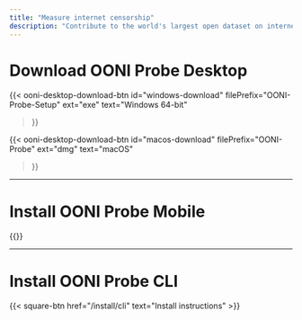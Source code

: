 ```yaml
---
title: "Measure internet censorship"
description: "Contribute to the world's largest open dataset on internet censorship"
---
```

# Download OONI Probe Desktop

{{< ooni-desktop-download-btn
    id="windows-download"
    filePrefix="OONI-Probe-Setup"
    ext="exe"
    text="Windows 64-bit"
>}}

{{< ooni-desktop-download-btn
    id="macos-download"
    filePrefix="OONI-Probe"
    ext="dmg"
    text="macOS"
>}}

---

# Install OONI Probe Mobile

{{<app-stores>}}

---

# Install OONI Probe CLI
{{< square-btn href="/install/cli" text="Install instructions" >}}
